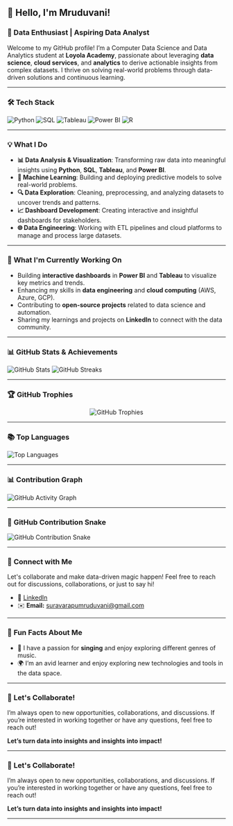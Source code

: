 ## 👋 Hello, I'm Mruduvani!

### 🚀 Data Enthusiast | Aspiring Data Analyst 

Welcome to my GitHub profile! I’m a Computer Data Science and Data Analytics student at **Loyola Academy**, passionate about leveraging **data science**, **cloud services**, and **analytics** to derive actionable insights from complex datasets. I thrive on solving real-world problems through data-driven solutions and continuous learning.

---

### 🛠 **Tech Stack**

![Python](https://img.shields.io/badge/Python-3776AB?style=for-the-badge&logo=python&logoColor=white)
![SQL](https://img.shields.io/badge/SQL-4479A1?style=for-the-badge&logo=mysql&logoColor=white)
![Tableau](https://img.shields.io/badge/Tableau-E97627?style=for-the-badge&logo=tableau&logoColor=white)
![Power BI](https://img.shields.io/badge/Power%20BI-F2C811?style=for-the-badge&logo=power-bi&logoColor=black)
![R](https://img.shields.io/badge/R-276DC3?style=for-the-badge&logo=r&logoColor=white)

---

### 💡 **What I Do**

- **📊 Data Analysis & Visualization**: Transforming raw data into meaningful insights using **Python**, **SQL**, **Tableau**, and **Power BI**.
- **🤖 Machine Learning**: Building and deploying predictive models to solve real-world problems.
- **🔍 Data Exploration**: Cleaning, preprocessing, and analyzing datasets to uncover trends and patterns.
- **📈 Dashboard Development**: Creating interactive and insightful dashboards for stakeholders.
- **🌐 Data Engineering**: Working with ETL pipelines and cloud platforms to manage and process large datasets.

---

### 🌱 **What I'm Currently Working On**

- Building **interactive dashboards** in **Power BI** and **Tableau** to visualize key metrics and trends.
- Enhancing my skills in **data engineering** and **cloud computing** (AWS, Azure, GCP).
- Contributing to **open-source projects** related to data science and automation.
- Sharing my learnings and projects on **LinkedIn** to connect with the data community.

---

### 📊 **GitHub Stats & Achievements**

![GitHub Stats](https://github-readme-stats.vercel.app/api?username=Mrudu17&show_icons=true&theme=radical)
![GitHub Streaks](https://streak-stats.demolab.com/?user=Mrudu17&theme=radical)

---

### 🏆 **GitHub Trophies**

<div align="center">
  <img src="https://github-profile-trophy.vercel.app/?username=Mrudu17&theme=onedark&row=2&column=3&margin-w=15&margin-h=15" alt="GitHub Trophies" />
</div>

---

### 📚 **Top Languages**

![Top Languages](https://github-readme-stats.vercel.app/api/top-langs/?username=Mrudu17&layout=compact&theme=radical)

---

### 📊 **Contribution Graph**

![GitHub Activity Graph](https://github-readme-activity-graph.vercel.app/graph?username=Mrudu17&theme=react-dark)

---

### 🐍 **GitHub Contribution Snake**

![GitHub Contribution Snake](https://raw.githubusercontent.com/Mrudu17/Mrudu17/main/assets/github-contribution-grid-snake.svg)

---

### 🔗 **Connect with Me**

Let's collaborate and make data-driven magic happen! Feel free to reach out for discussions, collaborations, or just to say hi!

- 💼 [LinkedIn](https://www.linkedin.com/in/s.k.mruduvani)  
- ✉️ **Email:** suravarapumruduvani@gmail.com

---

### 🎵 **Fun Facts About Me**

- 🎵 I have a passion for **singing** and enjoy exploring different genres of music.
- 🌍 I’m an avid learner and enjoy exploring new technologies and tools in the data space.

---

### 🚀 **Let's Collaborate!**

I’m always open to new opportunities, collaborations, and discussions. If you’re interested in working together or have any questions, feel free to reach out!

**Let’s turn data into insights and insights into impact!**

---


### 🚀 **Let's Collaborate!**

I’m always open to new opportunities, collaborations, and discussions. If you’re interested in working together or have any questions, feel free to reach out!

**Let’s turn data into insights and insights into impact!**

---

